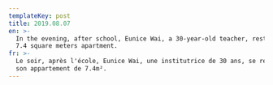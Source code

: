 ```yaml
---
templateKey: post
title: 2019.08.07
en: >-
  In the evening, after school, Eunice Wai, a 30-year-old teacher, rests in her
  7.4 square meters apartment.
fr: >-
  Le soir, après l'école, Eunice Wai, une institutrice de 30 ans, se repose dans
  son appartement de 7.4m².
---
```


